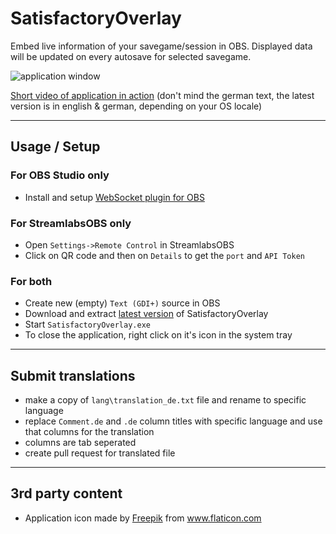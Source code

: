 ﻿# SatisfactoryOverlay
Embed live information of your savegame/session in OBS. Displayed data will be updated on every autosave for selected savegame.

![application window](https://i.imgur.com/YUQlIhP.png)

[Short video of application in action](https://www.youtube.com/watch?v=7cgMVmdSLbA)
(don't mind the german text, the latest version is in english & german, depending on your OS locale)
***
## Usage / Setup
### For OBS Studio only
- Install and setup [WebSocket plugin for OBS](https://github.com/Palakis/obs-websocket/releases)
### For StreamlabsOBS only
- Open `Settings->Remote Control` in StreamlabsOBS
- Click on QR code and then on `Details` to get the `port` and `API Token`
### For both
- Create new (empty) `Text (GDI+)` source in OBS
- Download and extract [latest version](https://github.com/mibbio/SatisfactoryOverlay/releases/latest) of SatisfactoryOverlay
- Start `SatisfactoryOverlay.exe`
- To close the application, right click on it's icon in the system tray
***
## Submit translations
- make a copy of `lang\translation_de.txt` file and rename to specific language
- replace `Comment.de` and `.de` column titles with specific language and use that columns for the translation
- columns are tab seperated
- create pull request for translated file
***
## 3rd party content
- Application icon made by <a href="http://www.freepik.com/" title="Freepik">Freepik</a> from <a href="https://www.flaticon.com/" title="Flaticon"> www.flaticon.com</a>
